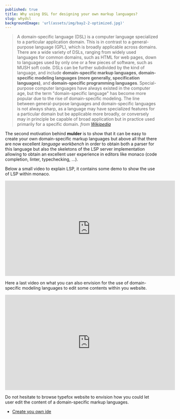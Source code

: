 ```yaml
---
published: true
title: Why using DSL for designing your own markup languages?
slug: whydsl
backgroundImage: 'url(assets/img/bay2-2-optimized.jpg)'
---
```


> A domain-specific language (DSL) is a computer language specialized to a particular application domain. This is in contrast to a general-purpose language (GPL), which is broadly applicable across domains. There are a wide variety of DSLs, ranging from widely used languages for common domains, such as HTML for web pages, down to languages used by only one or a few pieces of software, such as MUSH soft code. DSLs can be further subdivided by the kind of language, and include **domain-specific markup languages**, **domain-specific modeling languages (more generally, specification languages)**, and **domain-specific programming languages**. Special-purpose computer languages have always existed in the computer age, but the term "domain-specific language" has become more popular due to the rise of domain-specific modeling. The line between general-purpose languages and domain-specific languages is not always sharp, as a language may have specialized features for a particular domain but be applicable more broadly, or conversely may in principle be capable of broad application but in practice used primarily for a specific domain. *from [Wikipedia](https://en.wikipedia.org/wiki/Domain-specific_language)*

The second motivation behind **mulder** is to show that it can be easy to create your own domain-specific markup languages but above all that there are now excellent *language workbench* in order to obtain both a parser for this language but also the skeletons of the LSP server implementation allowing to obtain an excellent user experience in editors like monaco (code completion, linter, typechecking, ...).

Below a small video to explain LSP, it contains some demo to show the use of LSP within monaco.

<iframe width="560" height="315" src="https://www.youtube.com/embed/2GqpdfIAhz8" title="YouTube video player" frameborder="0" allow="accelerometer; autoplay; clipboard-write; encrypted-media; gyroscope; picture-in-picture" allowfullscreen></iframe>

Here a last video on what you can also envision for the use of domain-specific modeling languages to edit some contents within you website.

<iframe width="560" height="315" src="https://www.youtube.com/embed/IydM4l7WFKk" title="YouTube video player" frameborder="0" allow="accelerometer; autoplay; clipboard-write; encrypted-media; gyroscope; picture-in-picture" allowfullscreen></iframe>

Do not hesitate to browse typefox website to envision how you could let user edit the content of a domain-specific markup languages.

- [Create you own ide](https://www.typefox.io/blog/domain-specific-languages-in-theia-and-vs-code)
